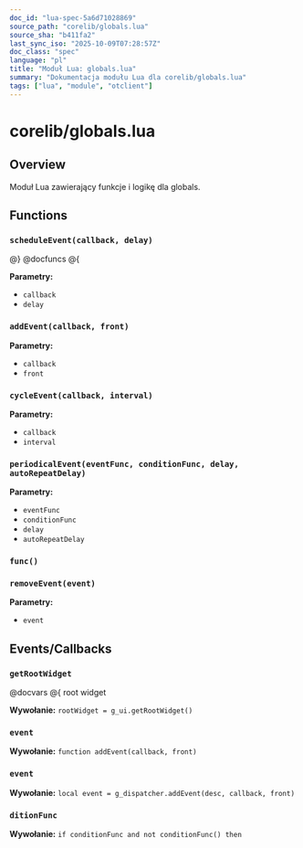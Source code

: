 ```yaml
---
doc_id: "lua-spec-5a6d71028869"
source_path: "corelib/globals.lua"
source_sha: "b411fa2"
last_sync_iso: "2025-10-09T07:28:57Z"
doc_class: "spec"
language: "pl"
title: "Moduł Lua: globals.lua"
summary: "Dokumentacja modułu Lua dla corelib/globals.lua"
tags: ["lua", "module", "otclient"]
---
```


# corelib/globals.lua

## Overview

Moduł Lua zawierający funkcje i logikę dla globals.

## Functions

### `scheduleEvent(callback, delay)`

@} @docfuncs @{

**Parametry:**

- `callback`
- `delay`

### `addEvent(callback, front)`

**Parametry:**

- `callback`
- `front`

### `cycleEvent(callback, interval)`

**Parametry:**

- `callback`
- `interval`

### `periodicalEvent(eventFunc, conditionFunc, delay, autoRepeatDelay)`

**Parametry:**

- `eventFunc`
- `conditionFunc`
- `delay`
- `autoRepeatDelay`

### `func()`

### `removeEvent(event)`

**Parametry:**

- `event`

## Events/Callbacks

### `getRootWidget`

@docvars @{ root widget

**Wywołanie:** `rootWidget = g_ui.getRootWidget()`

### `event`

**Wywołanie:** `function addEvent(callback, front)`

### `event`

**Wywołanie:** `local event = g_dispatcher.addEvent(desc, callback, front)`

### `ditionFunc`

**Wywołanie:** `if conditionFunc and not conditionFunc() then`
